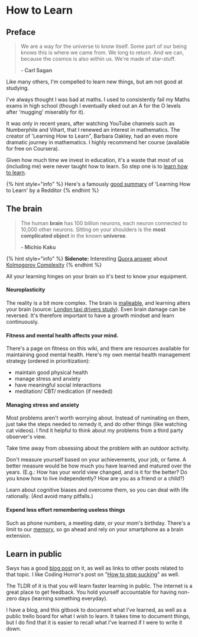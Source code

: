 # How to Learn

## Preface

> We are a way for the universe to know itself. Some part of our being knows this is where we came from. We long to return. And we can, because the cosmos is also within us. We're made of star-stuff.
>
> &#x20;**- Carl Sagan**

Like many others, I'm compelled to learn new things, but am not good at studying.

I've always thought I was bad at maths. I used to consistently fail my Maths exams in high school (though I eventually eked out an A for the O levels after 'mugging' miserably for it).

It was only in recent years, after watching YouTube channels such as Numberphile and Vihart, that I renewed an interest in mathematics. The creator of 'Learning How to Learn", Barbara Oakley, had an even more dramatic journey in mathematics. I highly recommend her course (available for free on Coursera).

Given how much time we invest in education, it's a waste that most of us (including me) were never taught how to learn. So step one is to [learn how to learn](https://www.youtube.com/watch?v=vd2dtkMINIw).

{% hint style="info" %}
Here's a famously [good summary](https://www.reddit.com/r/GetMotivated/comments/5950tm/text\_i\_just\_finished\_the\_online\_coursera\_course/) of 'Learning How to Learn' by a Redditor
{% endhint %}

## The brain

> &#x20;The human **brain** has 100 billion neurons, each neuron connected to 10,000 other neurons. Sitting on your shoulders is the **most complicated object** in the known **universe**.
>
> &#x20;**- Michio Kaku**

{% hint style="info" %}
**Sidenote:** Interesting [Quora answer](https://www.quora.com/What-is-the-2nd-most-complex-structure-in-the-universe-after-the-human-brain/answer/John-Bailey-43) about [Kolmogorov Complexity](https://arxiv.org/abs/1710.06846)
{% endhint %}

All your learning hinges on your brain so it's best to know your equipment.

#### Neuroplasticity

The reality is a bit more complex. The brain is [malleable](https://sharpbrains.com/blog/2008/02/26/brain-plasticity-how-learning-changes-your-brain/), and learning alters your brain (source: [London taxi drivers study](https://www.ncbi.nlm.nih.gov/pubmed/17024677)).  Even brain damage can be reversed. It's therefore important to have a growth mindset and learn continuously.&#x20;

#### Fitness and mental health affects your mind.

&#x20;There's a page on fitness on this wiki, and there are resources available for maintaining good mental health. Here's my own mental health management strategy (ordered in prioritization):

* maintain good physical health
* manage stress and anxiety
* have meaningful social interactions
* meditation/ CBT/ medication (if needed)



#### Managing stress and anxiety

Most problems aren't worth worrying about. Instead of ruminating on them, just take the steps needed to remedy it, and do other things (like watching cat videos). I find it helpful to think about my problems from a third party observer's view.&#x20;

Take time away from obsessing about the problem with an outdoor activity.

Don't measure yourself based on your achievements, your job, or fame. A better measure would be how much you have learned and matured over the years. (E.g.: How has your world view changed, and is it for the better? Do you know how to live independently? How are you as a friend or a child?) &#x20;

Learn about cognitive biases and overcome them, so you can deal with life rationally. (And avoid many pitfalls.)



#### Expend less effort remembering useless things

Such as phone numbers, a meeting date, or your mom's birthday. There's a limit to our [memory](https://www.sciencedaily.com/releases/2018/04/180426110502.htm), so go ahead and rely on your smartphone as a brain extension.

## Learn in public

&#x20;Swyx has a good [blog post](https://www.swyx.io/writing/learn-in-public/) on it, as well as links to other posts related to that topic. I like Coding Horror's post on "[How to stop sucking](https://blog.codinghorror.com/how-to-stop-sucking-and-be-awesome-instead/)" as well.

The TLDR of it is that you will learn faster learning in public. The internet is a great place to get feedback. You hold yourself accountable for having non-zero days (learning something everyday).&#x20;

I have a blog, and this gitbook to document what I've learned, as well as a public trello board for what I wish to learn. It takes time to document things, but I do find that it is easier to recall what I've learned if I were to write it down.&#x20;
